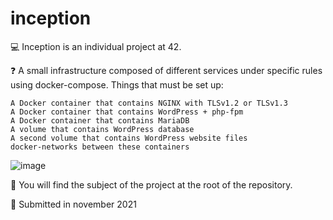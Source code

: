# inception

:computer: Inception is an individual project at 42.

:question: A small infrastructure composed of different services under specific rules using docker-compose.
Things that must be set up:

    A Docker container that contains NGINX with TLSv1.2 or TLSv1.3
    A Docker container that contains WordPress + php-fpm
    A Docker container that contains MariaDB
    A volume that contains WordPress database
    A second volume that contains WordPress website files
    docker-networks between these containers
    
![image](https://user-images.githubusercontent.com/71769427/147575722-9f0fe636-302d-4af1-bb7f-a27f8829108a.png)

:page_with_curl: You will find the subject of the project at the root of the repository.

:calendar: Submitted in november 2021
